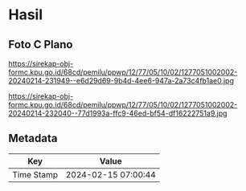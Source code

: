 # Hasil

## Foto C Plano

https://sirekap-obj-formc.kpu.go.id/68cd/pemilu/ppwp/12/77/05/10/02/1277051002002-20240214-231949--e6d29d69-9b4d-4ee6-947a-2a73c4fb1ae0.jpg

https://sirekap-obj-formc.kpu.go.id/68cd/pemilu/ppwp/12/77/05/10/02/1277051002002-20240214-232040--77d1993a-ffc9-46ed-bf54-df16222751a9.jpg


## Metadata

| Key        | Value               |
| ---------- | ------------------- |
| Time Stamp | 2024-02-15 07:00:44 |



